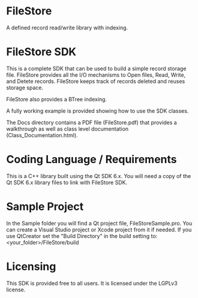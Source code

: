 # FileStore

A defined record read/write library with indexing.

# FileStore SDK

This is a complete SDK that can be used to build a simple record storage file.
FileStore provides all the I/O mechanisms to Open files, Read, Write, and Detete records.
FileStore keeps track of records deleted and reuses storage space.

FileStore also provides a BTree indexing.

A fully working example is provided showing how to use the SDK classes.

The Docs directory contains a PDF file (FileStore.pdf) that provides a walkthrough as
well as class level documentation (Class_Documentation.html).

# Coding Language / Requirements

This is a C++ library built using the Qt SDK 6.x.
You will need a copy of the Qt SDK 6.x library files to link with FileStore SDK.

# Sample Project

In the Sample folder you will find a Qt project file, FileStoreSample.pro.  You can 
create a Visual Studio project or Xcode project from it if needed.
If you use QtCreator set the "Build Directory" in the build setting to:
<your_folder>/FileStore/build

# Licensing

This SDK is provided free to all users.
It is licensed under the LGPLv3 license.
